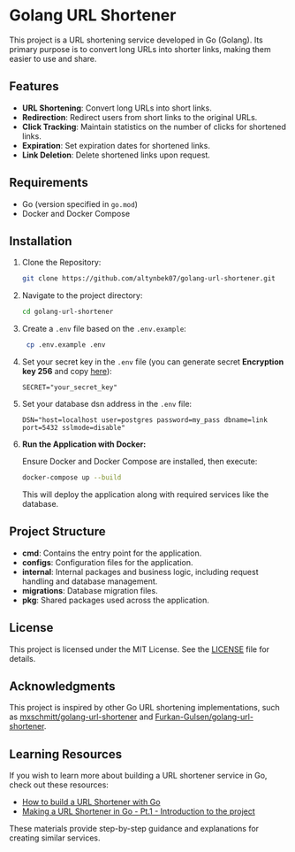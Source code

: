 
# Golang URL Shortener

This project is a URL shortening service developed in Go (Golang). Its primary purpose is to convert long URLs into shorter links, making them easier to use and share.

## Features

- **URL Shortening**: Convert long URLs into short links.
- **Redirection**: Redirect users from short links to the original URLs.
- **Click Tracking**: Maintain statistics on the number of clicks for shortened links.
- **Expiration**: Set expiration dates for shortened links.
- **Link Deletion**: Delete shortened links upon request.

## Requirements
- Go (version specified in `go.mod`)
- Docker and Docker Compose

## Installation

1. Clone the Repository:

   ```sh
   git clone https://github.com/altynbek07/golang-url-shortener.git
   ```

2. Navigate to the project directory:
   ```sh
   cd golang-url-shortener
   ```

3. Create a `.env` file based on the `.env.example`:
   ```sh
    cp .env.example .env
    ```

4. Set your secret key in the `.env` file (you can generate secret **Encryption key 256** and copy [here](https://acte.ltd/utils/randomkeygen)):
    ```env
    SECRET="your_secret_key"
    ```

5. Set your database dsn address in the `.env` file:
    ```env
    DSN="host=localhost user=postgres password=my_pass dbname=link port=5432 sslmode=disable"
    ```

3. **Run the Application with Docker:**

   Ensure Docker and Docker Compose are installed, then execute:

   ```sh
   docker-compose up --build
   ```

   This will deploy the application along with required services like the database.

## Project Structure

- **cmd**: Contains the entry point for the application.
- **configs**: Configuration files for the application.
- **internal**: Internal packages and business logic, including request handling and database management.
- **migrations**: Database migration files.
- **pkg**: Shared packages used across the application.



## License

This project is licensed under the MIT License. See the [LICENSE](LICENSE) file for details.

## Acknowledgments

This project is inspired by other Go URL shortening implementations, such as [mxschmitt/golang-url-shortener](https://github.com/mxschmitt/golang-url-shortener) and [Furkan-Gulsen/golang-url-shortener](https://github.com/Furkan-Gulsen/golang-url-shortener).

## Learning Resources

If you wish to learn more about building a URL shortener service in Go, check out these resources:

- [How to build a URL Shortener with Go](https://dev.to/envitab/how-to-build-a-url-shortener-with-go-5hn5)
- [Making a URL Shortener in Go - Pt.1 - Introduction to the project](https://www.youtube.com/watch?v=tBXeKa635S8)

These materials provide step-by-step guidance and explanations for creating similar services.
